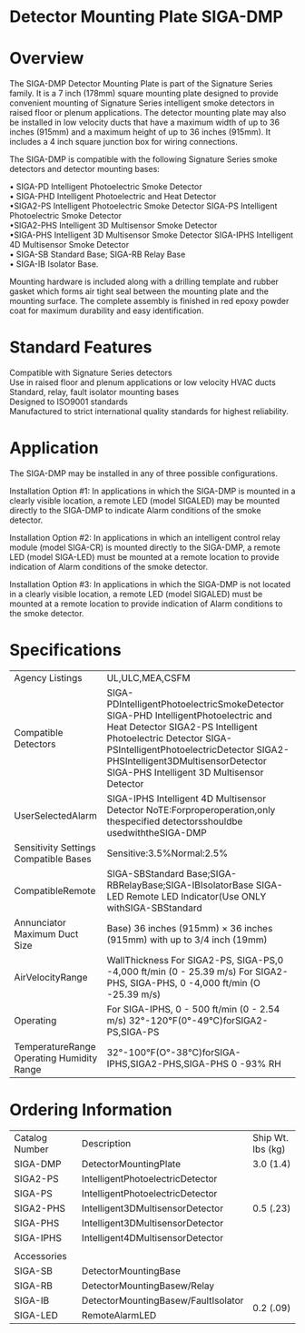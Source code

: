# Detector Mounting Plate SIGA-DMP  

# Overview  

The SIGA-DMP Detector Mounting Plate is part of the Signature Series family. It is a 7 inch (178mm) square mounting plate designed to provide convenient mounting of Signature Series intelligent smoke detectors in raised floor or plenum applications. The detector mounting plate may also be installed in low velocity ducts that have a maximum width of up to 36 inches (915mm) and a maximum height of up to 36 inches (915mm). It includes a 4 inch square junction box for wiring connections.  

The SIGA-DMP is compatible with the following Signature Series smoke detectors and detector mounting bases:  

•	 SIGA-PD Intelligent Photoelectric Smoke Detector   
•	 SIGA-PHD Intelligent Photoelectric and Heat Detector   
•SIGA2-PS Intelligent Photoelectric Smoke Detector SIGA-PS Intelligent Photoelectric Smoke Detector   
•SIGA2-PHS Intelligent 3D Multisensor Smoke Detector   
•SIGA-PHS Intelligent 3D Multisensor Smoke Detector SIGA-IPHS Intelligent 4D Multisensor Smoke Detector   
•	 SIGA-SB Standard Base; SIGA-RB Relay Base   
•	 SIGA-IB Isolator Base.  

Mounting hardware is included along with a drilling template and rubber gasket which forms air tight seal between the mounting plate and the mounting surface. The complete assembly is finished in red epoxy powder coat for maximum durability and easy identification.  

# Standard Features  

Compatible with Signature Series detectors   
Use in raised floor and plenum applications or low velocity HVAC ducts   
Standard, relay, fault isolator mounting bases   
Designed to ISO9001 standards   
Manufactured to strict international quality standards for highest reliability.  

# Application  

The SIGA-DMP may be installed in any of three possible configurations.  

Installation Option #1: In applications in which the SIGA-DMP is mounted in a clearly visible location, a remote LED (model SIGALED) may be mounted directly to the SIGA-DMP to indicate Alarm conditions of the smoke detector.  

Installation Option #2: In applications in which an intelligent control relay module (model SIGA-CR) is mounted directly to the SIGA-DMP, a remote LED (model SIGA-LED) must be mounted at a remote location to provide indication of Alarm conditions of the smoke detector.  

Installation Option #3: In applications in which the SIGA-DMP is not located in a clearly visible location, a remote LED (model SIGALED) must be mounted at a remote location to provide indication of Alarm conditions to the smoke detector.  

# Specifications  

<html><body><table><tr><td>Agency Listings</td><td>UL,ULC,MEA,CSFM</td></tr><tr><td>Compatible Detectors</td><td>SIGA-PDIntelligentPhotoelectricSmokeDetector SIGA-PHD IntelligentPhotoelectric and Heat Detector SIGA2-PS Intelligent Photoelectric Detector SIGA-PSIntelligentPhotoelectricDetector SIGA2-PHSIntelligent3DMultisensorDetector SIGA-PHS Intelligent 3D Multisensor Detector</td></tr><tr><td>UserSelectedAlarm</td><td>SIGA-IPHS Intelligent 4D Multisensor Detector NoTE:Forproperoperation,only thespecified detectorsshouldbe usedwiththeSIGA-DMP</td></tr><tr><td>Sensitivity Settings Compatible Bases</td><td>Sensitive:3.5%Normal:2.5%</td></tr><tr><td>CompatibleRemote</td><td>SIGA-SBStandard Base;SIGA-RBRelayBase;SIGA-IBIsolatorBase SIGA-LED Remote LED Indicator(Use ONLY withSIGA-SBStandard</td></tr><tr><td>Annunciator Maximum Duct Size</td><td>Base) 36 inches (915mm) × 36 inches (915mm) with up to 3/4 inch (19mm)</td></tr><tr><td>AirVelocityRange</td><td>WallThickness For SIGA2-PS, SIGA-PS,0 -4,000 ft/min (0 - 25.39 m/s) For SIGA2-PHS, SIGA-PHS, 0 -4,000 ft/min (O -25.39 m/s)</td></tr><tr><td>Operating</td><td>For SIGA-IPHS, 0 - 500 ft/min (0 - 2.54 m/s) 32°-120°F(0°-49°C)forSIGA2-PS,SIGA-PS</td></tr><tr><td>TemperatureRange Operating Humidity Range</td><td>32°-100°F(O°-38°C)forSIGA-IPHS,SIGA2-PHS,SIGA-PHS 0 -93% RH</td></tr></table></body></html>  

# Ordering Information  

<html><body><table><tr><td>Catalog Number</td><td>Description</td><td>Ship Wt. Ibs (kg)</td></tr><tr><td>SIGA-DMP</td><td>DetectorMountingPlate</td><td>3.0 (1.4)</td></tr><tr><td>SIGA2-PS</td><td>IntelligentPhotoelectricDetector</td><td rowspan="5">0.5 (.23)</td></tr><tr><td>SIGA-PS</td><td>IntelligentPhotoelectricDetector</td></tr><tr><td>SIGA2-PHS</td><td>Intelligent3DMultisensorDetector</td></tr><tr><td>SIGA-PHS</td><td>Intelligent3DMultisensorDetector</td></tr><tr><td>SIGA-IPHS</td><td>Intelligent4DMultisensorDetector</td></tr><tr><td></td><td></td><td></td></tr><tr><td>Accessories</td><td></td><td rowspan="3"></td></tr><tr><td>SIGA-SB</td><td>DetectorMountingBase</td></tr><tr><td>SIGA-RB</td><td>DetectorMountingBasew/Relay</td></tr><tr><td>SIGA-IB</td><td>DetectorMountingBasew/FaultIsolator</td><td rowspan="2">0.2 (.09)</td></tr><tr><td>SIGA-LED</td><td>RemoteAlarmLED</td></tr></table></body></html>  